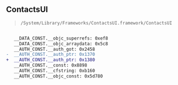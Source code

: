 ## ContactsUI

> `/System/Library/Frameworks/ContactsUI.framework/ContactsUI`

```diff

   __DATA_CONST.__objc_superrefs: 0xef8
   __DATA_CONST.__objc_arraydata: 0x5c8
   __AUTH_CONST.__auth_got: 0x2458
-  __AUTH_CONST.__auth_ptr: 0x1370
+  __AUTH_CONST.__auth_ptr: 0x1380
   __AUTH_CONST.__const: 0x8898
   __AUTH_CONST.__cfstring: 0xb160
   __AUTH_CONST.__objc_const: 0x5d780

```
